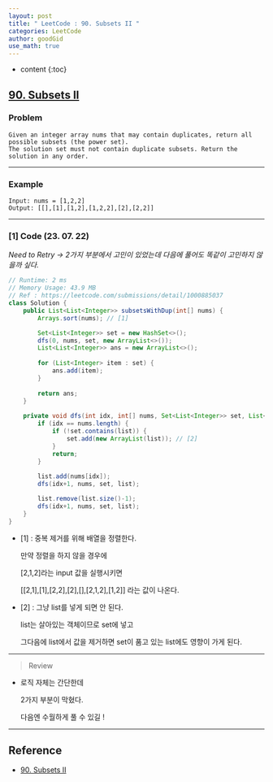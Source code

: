 ```yaml
---
layout: post
title: " LeetCode : 90. Subsets II "
categories: LeetCode
author: goodGid
use_math: true
---
```

* content
{:toc}

## [90. Subsets II](https://leetcode.com/problems/subsets-ii)

### Problem

```
Given an integer array nums that may contain duplicates, return all possible subsets (the power set).
The solution set must not contain duplicate subsets. Return the solution in any order.
```


---

### Example

```
Input: nums = [1,2,2]
Output: [[],[1],[1,2],[1,2,2],[2],[2,2]]
```

---

### [1] Code (23. 07. 22)

*Need to Retry -> 2가지 부분에서 고민이 있었는데 다음에 풀어도 똑같이 고민하지 않을까 싶다.*

``` java
// Runtime: 2 ms
// Memory Usage: 43.9 MB
// Ref : https://leetcode.com/submissions/detail/1000885037
class Solution {
    public List<List<Integer>> subsetsWithDup(int[] nums) {
        Arrays.sort(nums); // [1]

        Set<List<Integer>> set = new HashSet<>();
        dfs(0, nums, set, new ArrayList<>());
        List<List<Integer>> ans = new ArrayList<>();
        
        for (List<Integer> item : set) {
            ans.add(item);
        }
        
        return ans;
    }
    
    private void dfs(int idx, int[] nums, Set<List<Integer>> set, List<Integer> list) {
        if (idx == nums.length) {
            if (!set.contains(list)) {
                set.add(new ArrayList(list)); // [2]
            }
            return;
        }
        
        list.add(nums[idx]);
        dfs(idx+1, nums, set, list);

        list.remove(list.size()-1);
        dfs(idx+1, nums, set, list);
    }
}
```

* [1]  : 중복 제거를 위해 배열을 정렬한다.

  만약 정렬을 하지 않을 경우에

  [2,1,2]라는 input 값을 실행시키면

  [[2,1],[1],[2,2],[2],[],[2,1,2],[1,2]] 라는 값이 나온다.  

* [2] : 그냥 list를 넣게 되면 안 된다.

  list는 살아있는 객체이므로 set에 넣고

  그다음에 list에서 값을 제거하면 set이 품고 있는 list에도 영향이 가게 된다.

---

> Review

* 로직 자체는 간단한데

  2가지 부분이 막혔다.

  다음엔 수월하게 풀 수 있길 !

---

## Reference

* [90. Subsets II](https://leetcode.com/problems/subsets-ii)